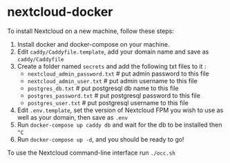 # nextcloud-docker

To install Nextcloud on a new machine, follow these steps:


1. Install docker and docker-compose on your machine.
2. Edit `caddy/Caddyfile.template`, add your domain name and save as `caddy/Caddyfile`
3. Create a folder named `secrets` and add the following txt files to it :
	- `nextcloud_admin_password.txt` # put admin password to this file
	- `nextcloud_admin_user.txt` # put admin username to this file
	- `postgres_db.txt` # put postgresql db name to this file
	- `postgres_password.txt` # put postgresql password to this file
	- `postgres_user.txt` # put postgresql username to this file
4. Edit `.env.template`, set the version of Nextcloud FPM you wish to use as well as your domain, then save as `.env`
5. Run `docker-compose up caddy db` and wait for the db to be installed then `^C`
6. Run `docker-compose up -d`, and you should be ready to go!

To use the Nextcloud command-line interface run `./occ.sh`
